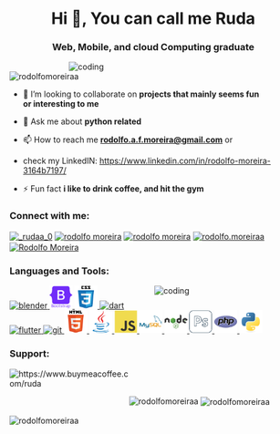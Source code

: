 <h1 align="center">Hi 👋, You can call me Ruda</h1>
<h3 align="center">Web, Mobile, and cloud Computing graduate</h3>

<img align="right" alt="coding" width="400" src="https://media.giphy.com/media/qgQUggAC3Pfv687qPC/giphy.gif" autoplay>

<p align="left"> <img src="https://komarev.com/ghpvc/?username=rodolfomoreiraa&label=Profile%20views&color=0e75b6&style=flat" alt="rodolfomoreiraa" /> </p>


- 👯 I’m looking to collaborate on **projects that mainly seems fun <br> or interesting to me**

- 💬 Ask me about **python related**

- 📫 How to reach me **rodolfo.a.f.moreira@gmail.com** or
- check my LinkedIN: https://www.linkedin.com/in/rodolfo-moreira-3164b7197/

- ⚡ Fun fact **i like to drink coffee, and hit the gym**

<h3 align="left">Connect with me:</h3>
<p align="left">
<a href="https://twitter.com/_rudaa_0" target="blank"><img align="center" src="https://raw.githubusercontent.com/rahuldkjain/github-profile-readme-generator/master/src/images/icons/Social/twitter.svg" alt="_rudaa_0" height="30" width="40" /></a>
<a href="https://linkedin.com/in/Rodolfo Moreira" target="blank"><img align="center" src="https://raw.githubusercontent.com/rahuldkjain/github-profile-readme-generator/master/src/images/icons/Social/linked-in-alt.svg" alt="rodolfo moreira" height="30" width="40" /></a>
<a href="https://fb.com/rodolfo moreira" target="blank"><img align="center" src="https://raw.githubusercontent.com/rahuldkjain/github-profile-readme-generator/master/src/images/icons/Social/facebook.svg" alt="rodolfo moreira" height="30" width="40" /></a>
<a href="https://instagram.com/rodolfo.moreiraa" target="blank"><img align="center" src="https://raw.githubusercontent.com/rahuldkjain/github-profile-readme-generator/master/src/images/icons/Social/instagram.svg" alt="rodolfo.moreiraa" height="30" width="40" /></a>
<a href="https://open.spotify.com/user/ci8r61bw714czbks30kntph8a" target="blank"><img align="center" src="https://raw.githubusercontent.com/rahuldkjain/github-profile-readme-generator/master/src/images/icons/Social/spotify.svg" alt="Rodolfo Moreira" height="30" width="40" /></a>
</p>

<h3 align="left">Languages and Tools:</h3>
<img align="right" alt="coding" width="250" src="https://media.giphy.com/media/br99SojJZ5rlfSYset/giphy.gif" autoplay>
<p align="left"> 
  <a href="https://www.blender.org/" target="_blank" rel="noreferrer"> <img src="https://download.blender.org/branding/community/blender_community_badge_white.svg" alt="blender" width="40" height="40"/> </a> 
  <a href="https://getbootstrap.com" target="_blank" rel="noreferrer"> <img src="https://raw.githubusercontent.com/devicons/devicon/master/icons/bootstrap/bootstrap-plain-wordmark.svg" alt="bootstrap" width="40" height="40"/> </a> 
  <a href="https://www.w3schools.com/css/" target="_blank" rel="noreferrer"> <img src="https://raw.githubusercontent.com/devicons/devicon/master/icons/css3/css3-original-wordmark.svg" alt="css3" width="40" height="40"/> </a> 
  <a href="https://dart.dev" target="_blank" rel="noreferrer"> <img src="https://www.vectorlogo.zone/logos/dartlang/dartlang-icon.svg" alt="dart" width="40" height="40"/> </a> 
  <a href="https://flutter.dev" target="_blank" rel="noreferrer"> <img src="https://www.vectorlogo.zone/logos/flutterio/flutterio-icon.svg" alt="flutter" width="40" height="40"/> </a> 
  <a href="https://git-scm.com/" target="_blank" rel="noreferrer"> <img src="https://www.vectorlogo.zone/logos/git-scm/git-scm-icon.svg" alt="git" width="40" height="40"/> </a> <a href="https://www.w3.org/html/" target="_blank" rel="noreferrer"> <img src="https://raw.githubusercontent.com/devicons/devicon/master/icons/html5/html5-original-wordmark.svg" alt="html5" width="40" height="40"/> </a> 
  <a href="https://www.java.com" target="_blank" rel="noreferrer"> <img src="https://raw.githubusercontent.com/devicons/devicon/master/icons/java/java-original.svg" alt="java" width="40" height="40"/> </a> 
  <a href="https://developer.mozilla.org/en-US/docs/Web/JavaScript" target="_blank" rel="noreferrer"> <img src="https://raw.githubusercontent.com/devicons/devicon/master/icons/javascript/javascript-original.svg" alt="javascript" width="40" height="40"/> </a> 
  <a href="https://www.mysql.com/" target="_blank" rel="noreferrer"> <img src="https://raw.githubusercontent.com/devicons/devicon/master/icons/mysql/mysql-original-wordmark.svg" alt="mysql" width="40" height="40"/> </a> 
  <a href="https://nodejs.org" target="_blank" rel="noreferrer"> <img src="https://raw.githubusercontent.com/devicons/devicon/master/icons/nodejs/nodejs-original-wordmark.svg" alt="nodejs" width="40" height="40"/> </a> 
  <a href="https://www.photoshop.com/en" target="_blank" rel="noreferrer"> <img src="https://raw.githubusercontent.com/devicons/devicon/master/icons/photoshop/photoshop-line.svg" alt="photoshop" width="40" height="40"/> </a> 
  <a href="https://www.php.net" target="_blank" rel="noreferrer"> <img src="https://raw.githubusercontent.com/devicons/devicon/master/icons/php/php-original.svg" alt="php" width="40" height="40"/> </a>  
  <a href="https://www.python.org" target="_blank" rel="noreferrer"> <img src="https://raw.githubusercontent.com/devicons/devicon/master/icons/python/python-original.svg" alt="python" width="40" height="40"/> </a> 
  </p>

<h3 align="left">Support:</h3>
<p><a href="https://www.buymeacoffee.com/ruda"> <img align="left" src="https://cdn.buymeacoffee.com/buttons/v2/default-yellow.png" height="50" width="210" alt="https://www.buymeacoffee.com/ruda" /></a></p><br><br>

<p><img align="left" src="https://github-readme-stats.vercel.app/api/top-langs?username=rodolfomoreiraa&show_icons=true&locale=en&layout=compact" alt="rodolfomoreiraa" /></p>

<p>&nbsp;<img align="center" src="https://github-readme-stats.vercel.app/api?username=rodolfomoreiraa&show_icons=true&locale=en" alt="rodolfomoreiraa" /></p>

<p><img align="center" src="https://github-readme-streak-stats.herokuapp.com/?user=rodolfomoreiraa&" alt="rodolfomoreiraa" /></p>
